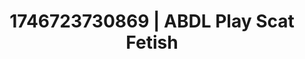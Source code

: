 ---
categories:
- Whispered desires
- AI-generated
- BookTok after dark
- Candlelit scenes
- NSFW role reversal
- ASMR
- Mid-century kink
- Cosplay
image: /assets/images/1746723730869.jpg
layout: post
seo:
  description: Featured content with high-quality ABDL Play, Scat Fetish. HD images
    available.
  keywords: ABDL Play, Scat Fetish
  og_image: /assets/images/1746723730869.jpg
  schema_type: VisualArtwork
tags:
- ABDL Play
- '#1746723730869'
- Scat Fetish
title: 1746723730869 | ABDL Play Scat Fetish
---